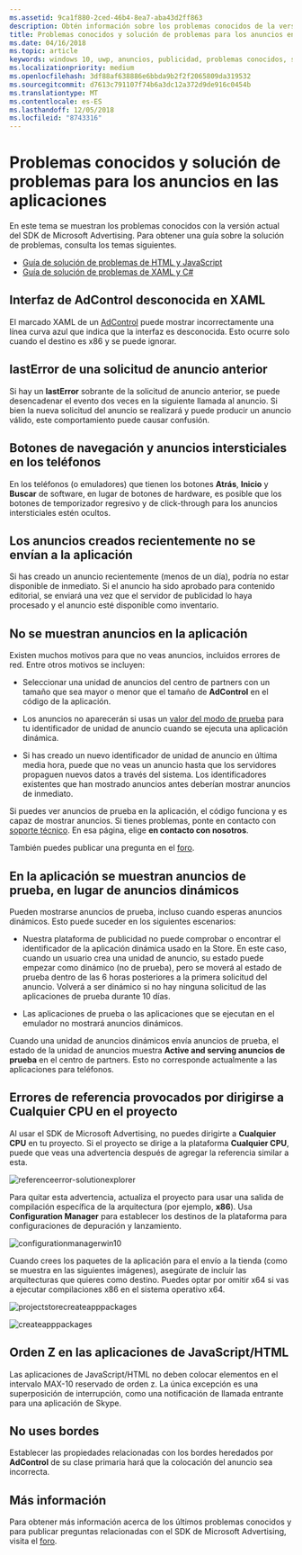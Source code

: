 ```yaml
---
ms.assetid: 9ca1f880-2ced-46b4-8ea7-aba43d2ff863
description: Obtén información sobre los problemas conocidos de la versión actual del SDK de Microsoft Advertising.
title: Problemas conocidos y solución de problemas para los anuncios en las aplicaciones
ms.date: 04/16/2018
ms.topic: article
keywords: windows 10, uwp, anuncios, publicidad, problemas conocidos, solución de problemas
ms.localizationpriority: medium
ms.openlocfilehash: 3df88af638886e6bbda9b2f2f2065809da319532
ms.sourcegitcommit: d7613c791107f74b6a3dc12a372d9de916c0454b
ms.translationtype: MT
ms.contentlocale: es-ES
ms.lasthandoff: 12/05/2018
ms.locfileid: "8743316"
---
```

# <a name="known-issues-and-troubleshooting-for-ads-in-apps"></a>Problemas conocidos y solución de problemas para los anuncios en las aplicaciones

En este tema se muestran los problemas conocidos con la versión actual del SDK de Microsoft Advertising. Para obtener una guía sobre la solución de problemas, consulta los temas siguientes.

* [Guía de solución de problemas de HTML y JavaScript](html-and-javascript-troubleshooting-guide.md)
* [Guía de solución de problemas de XAML y C#](xaml-and-c-troubleshooting-guide.md)

## <a name="adcontrol-interface-unknown-in-xaml"></a>Interfaz de AdControl desconocida en XAML

El marcado XAML de un [AdControl](https://docs.microsoft.com/uwp/api/microsoft.advertising.winrt.ui.adcontrol) puede mostrar incorrectamente una línea curva azul que indica que la interfaz es desconocida. Esto ocurre solo cuando el destino es x86 y se puede ignorar.

## <a name="lasterror-from-previous-ad-request"></a>lastError de una solicitud de anuncio anterior

Si hay un **lastError** sobrante de la solicitud de anuncio anterior, se puede desencadenar el evento dos veces en la siguiente llamada al anuncio. Si bien la nueva solicitud del anuncio se realizará y puede producir un anuncio válido, este comportamiento puede causar confusión.

## <a name="interstitial-ads-and-navigation-buttons-on-phones"></a>Botones de navegación y anuncios intersticiales en los teléfonos

En los teléfonos (o emuladores) que tienen los botones **Atrás**, **Inicio** y **Buscar** de software, en lugar de botones de hardware, es posible que los botones de temporizador regresivo y de click-through para los anuncios intersticiales estén ocultos.

## <a name="recently-created-ads-are-not-being-served-to-your-app"></a>Los anuncios creados recientemente no se envían a la aplicación

Si has creado un anuncio recientemente (menos de un día), podría no estar disponible de inmediato. Si el anuncio ha sido aprobado para contenido editorial, se enviará una vez que el servidor de publicidad lo haya procesado y el anuncio esté disponible como inventario.

## <a name="no-ads-are-shown-in-your-app"></a>No se muestran anuncios en la aplicación

Existen muchos motivos para que no veas anuncios, incluidos errores de red. Entre otros motivos se incluyen:

* Seleccionar una unidad de anuncios del centro de partners con un tamaño que sea mayor o menor que el tamaño de **AdControl** en el código de la aplicación.

* Los anuncios no aparecerán si usas un [valor del modo de prueba](set-up-ad-units-in-your-app.md#test-ad-units) para tu identificador de unidad de anuncio cuando se ejecuta una aplicación dinámica.

* Si has creado un nuevo identificador de unidad de anuncio en última media hora, puede que no veas un anuncio hasta que los servidores propaguen nuevos datos a través del sistema. Los identificadores existentes que han mostrado anuncios antes deberían mostrar anuncios de inmediato.

Si puedes ver anuncios de prueba en la aplicación, el código funciona y es capaz de mostrar anuncios. Si tienes problemas, ponte en contacto con [soporte técnico](https://developer.microsoft.com/en-us/windows/support). En esa página, elige **en contacto con nosotros**.

También puedes publicar una pregunta en el [foro](http://go.microsoft.com/fwlink/p/?LinkId=401266).

## <a name="test-ads-are-showing-in-your-app-instead-of-live-ads"></a>En la aplicación se muestran anuncios de prueba, en lugar de anuncios dinámicos

Pueden mostrarse anuncios de prueba, incluso cuando esperas anuncios dinámicos. Esto puede suceder en los siguientes escenarios:

* Nuestra plataforma de publicidad no puede comprobar o encontrar el identificador de la aplicación dinámica usado en la Store. En este caso, cuando un usuario crea una unidad de anuncio, su estado puede empezar como dinámico (no de prueba), pero se moverá al estado de prueba dentro de las 6 horas posteriores a la primera solicitud del anuncio. Volverá a ser dinámico si no hay ninguna solicitud de las aplicaciones de prueba durante 10 días.

* Las aplicaciones de prueba o las aplicaciones que se ejecutan en el emulador no mostrará anuncios dinámicos.

Cuando una unidad de anuncios dinámicos envía anuncios de prueba, el estado de la unidad de anuncios muestra **Active and serving anuncios de prueba** en el centro de partners. Esto no corresponde actualmente a las aplicaciones para teléfonos.


<span id="reference_errors"/>

## <a name="reference-errors-caused-by-targeting-any-cpu-in-your-project"></a>Errores de referencia provocados por dirigirse a Cualquier CPU en el proyecto

Al usar el SDK de Microsoft Advertising, no puedes dirigirte a **Cualquier CPU** en tu proyecto. Si el proyecto se dirige a la plataforma **Cualquier CPU**, puede que veas una advertencia después de agregar la referencia similar a esta.

![referenceerror\-solutionexplorer](images/13-19629921-023c-42ec-b8f5-bc0b63d5a191.jpg)

Para quitar esta advertencia, actualiza el proyecto para usar una salida de compilación específica de la arquitectura (por ejemplo, **x86**). Usa **Configuration Manager** para establecer los destinos de la plataforma para configuraciones de depuración y lanzamiento.

![configurationmanagerwin10](images/13-87074274-c10d-4dbd-9a06-453b7184f8de.png)

Cuando crees los paquetes de la aplicación para el envío a la tienda (como se muestra en las siguientes imágenes), asegúrate de incluir las arquitecturas que quieres como destino. Puedes optar por omitir x64 si vas a ejecutar compilaciones x86 en el sistema operativo x64.

![projectstorecreateapppackages](images/13-a99b05a4-8917-4c53-822e-2548fadf828a.png)

![createapppackages](images/13-16280cb1-a838-42b9-9256-eac7f33f5603.png)

## <a name="z-order-in-javascripthtml-apps"></a>Orden Z en las aplicaciones de JavaScript/HTML

Las aplicaciones de JavaScript/HTML no deben colocar elementos en el intervalo MAX-10 reservado de orden z. La única excepción es una superposición de interrupción, como una notificación de llamada entrante para una aplicación de Skype.

<span id="bkmk-ui"/>

## <a name="do-not-use-borders"></a>No uses bordes

Establecer las propiedades relacionadas con los bordes heredados por **AdControl** de su clase primaria hará que la colocación del anuncio sea incorrecta.

## <a name="more-information"></a>Más información

Para obtener más información acerca de los últimos problemas conocidos y para publicar preguntas relacionadas con el SDK de Microsoft Advertising, visita el [foro](http://go.microsoft.com/fwlink/p/?LinkId=401266).

 

 
